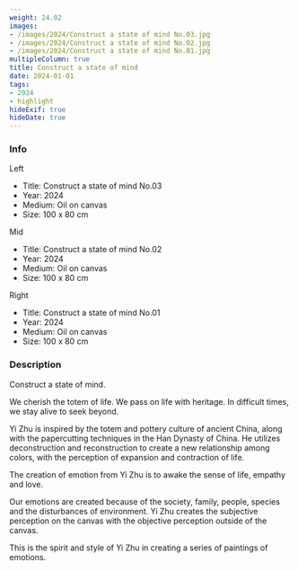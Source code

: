 ```yaml
---
weight: 24.02
images:
- /images/2024/Construct a state of mind No.03.jpg
- /images/2024/Construct a state of mind No.02.jpg
- /images/2024/Construct a state of mind No.01.jpg
multipleColumn: true
title: Construct a state of mind
date: 2024-01-01
tags:
- 2024
- highlight
hideExif: true
hideDate: true
---
```


### Info

Left
- Title: Construct a state of mind No.03
- Year: 2024
- Medium: Oil on canvas
- Size: 100 x 80 cm

Mid
- Title: Construct a state of mind No.02
- Year: 2024
- Medium: Oil on canvas
- Size: 100 x 80 cm

Right
- Title: Construct a state of mind No.01
- Year: 2024
- Medium: Oil on canvas
- Size: 100 x 80 cm

### Description

Construct a state of mind.

We cherish the totem of life. We pass on life with heritage. In difficult times, we 
stay alive to seek beyond.

Yi Zhu is inspired by the totem and pottery culture of ancient China, along with 
the papercutting techniques in the Han Dynasty of China. He utilizes deconstruction 
and reconstruction to create a new relationship among colors, with the perception of
 expansion and contraction of life.

The creation of emotion from Yi Zhu is to awake the sense of life, empathy and love.

Our emotions are created because of the society, family, people, species and the 
disturbances of environment. Yi Zhu creates the subjective perception on the canvas 
with the objective perception outside of the canvas.

This is the spirit and style of Yi Zhu in creating a series of paintings of emotions.

